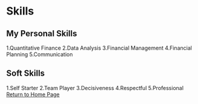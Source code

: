 # Skills
## My Personal Skills
1.Quantitative Finance
2.Data Analysis
3.Financial Management
4.Financial Planning
5.Communication
## Soft Skills
1.Self Starter
2.Team Player
3.Decisiveness
4.Respectful
5.Professional 
[Return to Home Page](./README.md)